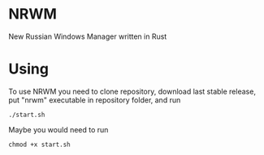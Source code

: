 # NRWM
New Russian Windows Manager written in Rust

# Using
To use NRWM you need to clone repository, download last stable release, put "nrwm" executable in repository folder, and run

```
./start.sh
```

Maybe you would need to run

```
chmod +x start.sh
```
